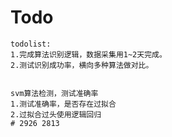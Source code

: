 # Todo

```
todolist:
1.完成算法识别逻辑，数据采集用1~2天完成。
2.测试识别成功率，横向多种算法做对比。


svm算法检测，测试准确率
1.测试准确率，是否存在过拟合
2.过拟合过头使用逻辑回归
# 2926 2813
```








